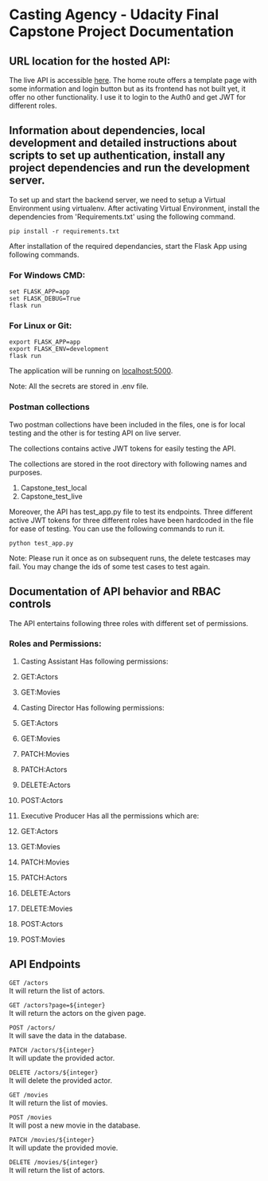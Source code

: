 # Casting Agency - Udacity Final Capstone Project Documentation 

## URL location for the hosted API:
The live API is accessible [here](http://localhost:5000/). 
The home route offers a template page with some information and login button but as its frontend has not built yet, it offer no other functionality. I use it to login to the Auth0 and get JWT for different roles. 

## Information about dependencies, local development and detailed instructions about scripts to set up authentication, install any project dependencies and run the development server.
To set up and start the backend server, we need to setup a Virtual Environment using virtualenv. After activating Virtual Environment, install the dependencies from 'Requirements.txt' using the following command.

`pip install -r requirements.txt`

After installation of the required dependancies, start the Flask App using following commands.

### For Windows CMD:
`set FLASK_APP=app`<br/>
`set FLASK_DEBUG=True`<br/>
`flask run`<br/>

### For Linux or Git:
`export FLASK_APP=app`<br/>
`export FLASK_ENV=development`<br/>
`flask run`<br/>

The application will be running on [localhost:5000](http://localhost:5000/). <br>

Note: All the secrets are stored in .env file.

### Postman collections
Two postman collections have been included in the files, one is for local testing and the other is for testing API on live server. 

The collections contains active JWT tokens for easily testing the API. 

The collections are stored in the root directory with following names and purposes.
1. Capstone_test_local
2. Capstone_test_live 

Moreover, the API has test_app.py file to test its endpoints. Three different active JWT tokens for three different roles have been hardcoded in the file for ease of testing. You can use the following commands to run it. 

`python test_app.py`<br/>


Note: Please run it once as on subsequent runs, the delete testcases may fail. You may change the ids of some test cases to test again.


## Documentation of API behavior and RBAC controls
The API entertains following three roles with different set of permissions.

### Roles and Permissions:
1. Casting Assistant
Has following permissions:
1. GET:Actors
2. GET:Movies

2. Casting Director
Has following permissions:
1. GET:Actors
2. GET:Movies
3. PATCH:Movies
4. PATCH:Actors
5. DELETE:Actors
6. POST:Actors

3. Executive Producer
Has all the permissions which are:
1. GET:Actors
2. GET:Movies
3. PATCH:Movies
4. PATCH:Actors
5. DELETE:Actors
6. DELETE:Movies
7. POST:Actors
8. POST:Movies


## API Endpoints
`GET /actors`<br/>
It will return the list of actors.

`GET /actors?page=${integer}`<br/>
It will return the actors on the given page.

`POST /actors/`<br/>
It will save the data in the database.

`PATCH /actors/${integer}`<br/>
It will update the provided actor.

`DELETE /actors/${integer}`<br/>
It will delete the provided actor.

`GET /movies`<br/>
It will return the list of movies.

`POST /movies`<br/>
It will post a new movie in the database.

`PATCH /movies/${integer}`<br/>
It will update the provided movie.

`DELETE /movies/${integer}`<br/>
It will return the list of actors.



